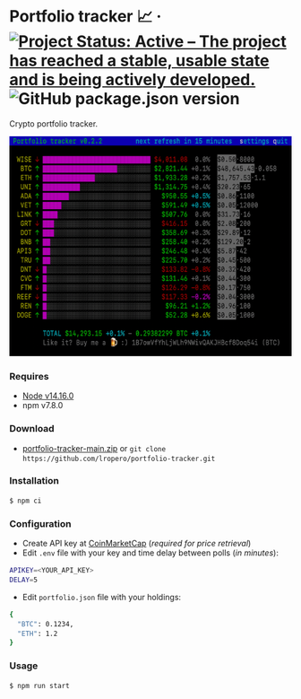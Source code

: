 # Portfolio tracker 📈 &middot; [![Project Status: Active – The project has reached a stable, usable state and is being actively developed.](https://www.repostatus.org/badges/latest/active.svg)](https://www.repostatus.org/#active) ![GitHub package.json version](https://img.shields.io/github/package-json/v/lropero/portfolio-tracker)

Crypto portfolio tracker.

<img height="392" src="tracker.png?raw=true" width="620">

### Requires

- [Node v14.16.0](https://nodejs.org/)
- npm v7.8.0

### Download

- [portfolio-tracker-main.zip](https://github.com/lropero/portfolio-tracker/archive/main.zip) or `git clone https://github.com/lropero/portfolio-tracker.git`

### Installation

```sh
$ npm ci
```

### Configuration

- Create API key at [CoinMarketCap](https://coinmarketcap.com/api/) (_required for price retrieval_)
- Edit `.env` file with your key and time delay between polls (_in minutes_):

```sh
APIKEY=<YOUR_API_KEY>
DELAY=5
```

- Edit `portfolio.json` file with your holdings:

```sh
{
  "BTC": 0.1234,
  "ETH": 1.2
}
```

### Usage

```sh
$ npm run start
```
